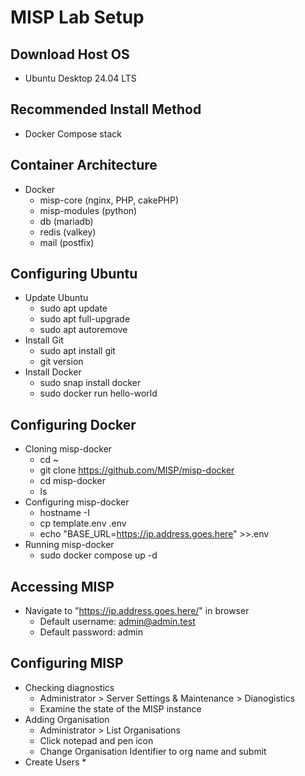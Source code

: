 # MISP Lab Setup

## Download Host OS
- Ubuntu Desktop 24.04 LTS

## Recommended Install Method
- Docker Compose stack

## Container Architecture
- Docker
  * misp-core (nginx, PHP, cakePHP)
  * misp-modules (python)
  * db (mariadb)
  * redis (valkey)
  * mail (postfix)

## Configuring Ubuntu
- Update Ubuntu
  * sudo apt update
  * sudo apt full-upgrade
  * sudo apt autoremove
- Install Git
  * sudo apt install git
  * git version
- Install Docker
  * sudo snap install docker
  * sudo docker run hello-world

## Configuring Docker
- Cloning misp-docker
  * cd ~
  * git clone https://github.com/MISP/misp-docker
  * cd misp-docker
  * ls
- Configuring misp-docker
  * hostname -I
  * cp template.env .env
  * echo "BASE_URL=https://ip.address.goes.here" >>.env
- Running misp-docker
  * sudo docker compose up -d
   
## Accessing MISP
- Navigate to "https://ip.address.goes.here/" in browser
  * Default username: admin@admin.test
  * Default password: admin

## Configuring MISP
- Checking diagnostics
  * Administrator > Server Settings & Maintenance > Dianogistics
  * Examine the state of the MISP instance
- Adding Organisation
  * Administrator > List Organisations
  * Click notepad and pen icon
  * Change Organisation Identifier to org name and submit
- Create Users
  * 
